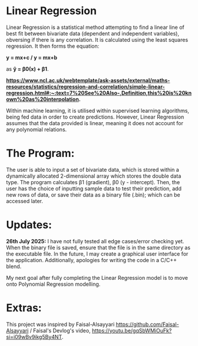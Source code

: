# Linear Regression

Linear Regression is a statistical method attempting to find a linear line of best fit between bivariate data (dependent and independent variables), obversing if there is any correlation. It is calculated using the least squares regression. It then forms the equation: 

**y = mx+c / y = mx+b** 

as **ŷ = β0(x) + β1**. 

**https://www.ncl.ac.uk/webtemplate/ask-assets/external/maths-resources/statistics/regression-and-correlation/simple-linear-regression.html#:~:text=7%20See%20Also-,Definition,this%20is%20known%20as%20interpolation.**

Within machine learning, it is utilised within supervised learning algorithms, being fed data in order to create predictions. However, Linear Regression assumes that the data provided is linear, meaning it does not account for any polynomial relations.

# The Program:

The user is able to input a set of bivariate data, which is stored within a dynamically allocated 2-dimensional array which stores the double data type. The program calculates β1 (gradient), β0 (y - intercept). Then, the user has the choice of inputting sample data to test their prediction, add new rows of data, or save their data as a binary file (.bin); which can be accessed later.

# Updates:
**26th July 2025:** I have not fully tested all edge cases/error checking yet. When the binary file is saved, ensure that the file is in the same directory as the executable file. In the future, I may create a graphical user interface for the application. Additionally, apologies for writing the code in a C/C++ blend.

My next goal after fully completing the Linear Regression model is to move onto Polynomial Regression modelling. 


# Extras:

This project was inspired by Faisal-Alsayyari https://github.com/Faisal-Alsayyari / Faisal's Devlog's video, https://youtu.be/gqSbWMiOuFk?si=i09wBv9ikg5By4NT.

